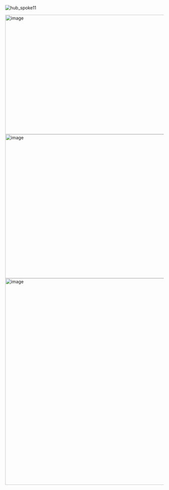 ![hub_spoke11](https://github.com/user-attachments/assets/bdedd7ac-1788-461e-bb51-64c86715bf25)

<img width="1366" height="380" alt="image" src="https://github.com/user-attachments/assets/5e712025-a308-4b5c-8d51-5da394cfecba" />

<img width="1212" height="458" alt="image" src="https://github.com/user-attachments/assets/e55b824e-262f-4209-afe1-95f6aac19dcb" />

<img width="1366" height="657" alt="image" src="https://github.com/user-attachments/assets/af21e8bb-e252-45ab-8bb7-7727150569ea" />
